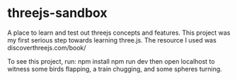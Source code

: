 # threejs-sandbox
A place to learn and test out threejs concepts and features.
This project was my first serious step towards learning three.js. The resource I used was discoverthreejs.com/book/

To see this project, run:
npm install
npm run dev
then open localhost to witness some birds flapping, a train chugging, and some spheres turning.
